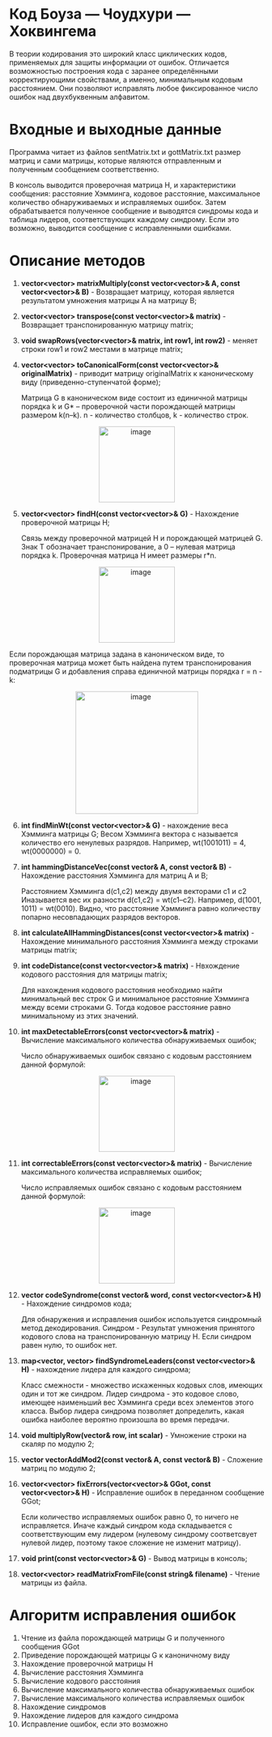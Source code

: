 # Код Боуза — Чоудхури — Хоквингема
В теории кодирования это широкий класс циклических кодов, применяемых для защиты информации от ошибок. Отличается возможностью построения кода с заранее определёнными корректирующими свойствами, а именно, минимальным кодовым расстоянием. Они позволяют исправлять любое фиксированное число ошибок над двухбуквенным алфавитом.
# Входные и выходные данные
Программа читает из файлов sentMatrix.txt и gottMatrix.txt размер матриц и сами матрицы, которые являются отправленным и полученным сообщением соответственно. 

В консоль выводится проверочная матрица H, и характеристики сообщения: расстояние Хэмминга, кодовое расстояние, максимальное количество обнаруживаемых и исправляемых ошибок.
Затем обрабатывается полученное сообщение и выводятся синдромы кода и таблица лидеров, соответствующих каждому синдрому.
Если это возможно, выводится сообщение с исправленными ошибками.

# Описание методов 
1. **vector<vector<int>> matrixMultiply(const vector<vector<int>>& A, const vector<vector<int>>& B)** - Возвращает матрицу, которая является результатом умножения матрицы A на матрицу B;
2. **vector<vector<int>> transpose(const vector<vector<int>>& matrix)** - Возвращает транспонированную матрицу matrix;
3. **void swapRows(vector<vector<int>>& matrix, int row1, int row2)** - меняет строки row1 и row2 местами в матрице matrix;
4. **vector<vector<int>> toCanonicalForm(const vector<vector<int>>& originalMatrix)** - приводит матрицу originalMatrix к каноническому виду (приведенно-ступенчатой форме);

   Матрица G в каноническом виде состоит из единичной матрицы порядка k и G* – проверочной части порождающей матрицы размером k(n–k).
   n - количество столбцов, k - количество строк.
<p align="center">
<img width="150" alt="image" src="https://github.com/user-attachments/assets/474e72da-bb5f-4dec-9253-9beddb7becbb" />
</p>
   

5. **vector<vector<int>> findH(const vector<vector<int>>& G)** - Нахождение проверочной матрицы H;

    Связь между проверочной матрицей H и порождающей матрицей G. Знак T обозначает транспонирование, а 0 – нулевая матрица порядка k.
      Проверочная матрица H имеет размеры r*n.
<p align="center">
<img width="150" alt="image" src="https://github.com/user-attachments/assets/d6dd2652-1817-440e-a70d-e4d4be3fd89e" />
</p>

   Если порождающая матрица задана в каноническом виде, то проверочная матрица может быть найдена путем транспонирования подматрицы G и добавления справа единичной матрицы порядка r = n - k:
 
<p align="center">
<img width="242" alt="image" src="https://github.com/user-attachments/assets/b00f9a5a-bb29-4d09-8742-70648e29b813" />
</p>

6. **int findMinWt(const vector<vector<int>>& G)** - нахождение веса Хэмминга матрицы G;
   Весом Хэмминга вектора c называется количество его ненулевых разрядов. Например, wt(1001011) = 4, wt(0000000) = 0.
   
7. **int hammingDistanceVec(const vector<int>& A, const vector<int>& B)** - Нахождение расстояния Хэмминга для матриц A и B;

   Расстоянием Хэмминга d(c1,c2) между двумя векторами c1 и c2 Иназывается вес их разности d(c1,c2) = wt(c1–c2). Например, d(1001, 1011) = wt(0010).
   Видно, что расстояние Хэмминга равно количеству попарно несовпадающих разрядов векторов.
    
8. **int calculateAllHammingDistances(const vector<vector<int>>& matrix)** - Нахождение минимального расстояния Хэмминга между строками матрицы matrix;
   
9. **int codeDistance(const vector<vector<int>>& matrix)** - Нвхождение кодового расстояния для матрицы matrix;

   Для нахождения кодового расстояния необходимо найти минимальный вес строк G и минимальное расстояние Хэмминга между всеми строками G. Тогда кодовое расстояние равно минимальному из этих значений.
   
10. **int maxDetectableErrors(const vector<vector<int>>& matrix)** - Вычисление максимального количества обнаруживаемых ошибок;

       Число обнаруживаемых ошибок связано с кодовым расстоянием данной формулой:
   <p align="center">
<img width="150" alt="image" src="https://github.com/user-attachments/assets/8e0e455a-eeb7-4f45-8ffc-83cb984e2c82" />
</p>

11. **int correctableErrors(const vector<vector<int>>& matrix)** - Вычисление максимального количества исправляемых ошибок;
   
    Число исправляемых ошибок связано с кодовым расстоянием данной формулой:
<p align="center">
<img width="150" alt="image" src="https://github.com/user-attachments/assets/3bd90ede-b233-4732-bd01-04b1f206a617" />
</p>

12. **vector<int> codeSyndrome(const vector<int>& word, const vector<vector<int>>& H)** - Нахождение синдромов кода;

       Для обнаружения и исправления ошибок используется синдромный метод декодирования.
       Синдром - Результат умножения принятого кодового слова на транспонированную матрицу H. Если синдром равен нулю, то ошибок нет.
   
13. **map<vector<int>, vector<int>> findSyndromeLeaders(const vector<vector<int>>& H)** - нахождение лидера для каждого синдрома;

       Класс смежности - множество искаженных кодовых слов, имеющих один и тот же синдром.
       Лидер синдрома - это кодовое слово, имеющее наименьший вес Хэмминга среди всех элементов этого класса. 
       Выбор лидера синдрома позволяет допределить, какая ошибка наиболее вероятно произошла во время передачи.
   
14. **void multiplyRow(vector<int>& row, int scalar)** - Умножение строки на скаляр по модулю 2;
    
15. **vector<int> vectorAddMod2(const vector<int>& A, const vector<int>& B)** - Сложение матриц по модулю 2;
    
16. **vector<vector<int>> fixErrors(vector<vector<int>>& GGot, const vector<vector<int>>& H)** - Исправление ошибок в переданном сообщение GGot;

    Если количество исправляемых ошибок равно 0, то ничего не исправляется.
    Иначе каждый синдром кода складывается с соответствующим ему лидером (нулевому синдрому соответсвует нулевой лидер, поэтому такое сложение не изменит матрицу).
    
17. **void print(const vector<vector<int>>& G)** - Вывод матрицы в консоль;
    
18. **vector<vector<int>> readMatrixFromFile(const string& filename)** - Чтение матрицы из файла.

# Алгоритм исправления ошибок 
   1. Чтение из файла порождающей матрицы G и полученного сообщения GGot
   2. Приведение порождающей матрицы G к каноничному виду
   3. Нахождение проверочной матрицы H
   4. Вычисление расстояния Хэмминга
   5. Вычисление кодового расстояния
   6. Вычисление максимального количества обнаруживаемых ошибок
   7. Вычисление максимального количества исправляемых ошибок
   8. Нахождение синдромов
   9. Нахождение лидеров для каждого синдрома 
   10. Исправление ошибок, если это возможно



